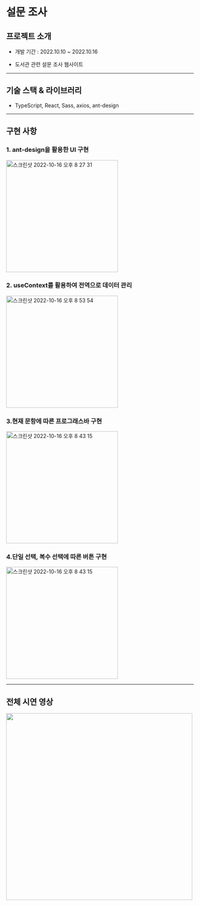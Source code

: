 # 설문 조사

## 프로젝트 소개

- 개발 기간 : 2022.10.10 ~ 2022.10.16

- 도서관 관련 설문 조사 웹사이트

<hr>

## 기술 스택 & 라이브러리

- TypeScript, React, Sass, axios, ant-design

<hr>

## 구현 사항

### 1. ant-design을 활용한 UI 구현

<img width="300" alt="스크린샷 2022-10-16 오후 8 27 31" src="https://user-images.githubusercontent.com/95524491/196032759-a54b87c7-3d35-4c30-9402-d0aea3c7f024.png">

### 2. useContext를 활용하여 전역으로 데이터 관리

<img width="300" alt="스크린샷 2022-10-16 오후 8 53 54" src="https://user-images.githubusercontent.com/95524491/196033949-fcec21d5-4218-4a22-8c23-b56ab0c272cd.png">

### 3.현재 문항에 따른 프로그래스바 구현

<img width="300" alt="스크린샷 2022-10-16 오후 8 43 15" src="https://user-images.githubusercontent.com/95524491/196033553-12bf4c6e-23d5-4656-8092-9265959362e1.gif">

### 4.단일 선택, 복수 선택에 따른 버튼 구현

<img width="300" alt="스크린샷 2022-10-16 오후 8 43 15" src="https://user-images.githubusercontent.com/95524491/196033762-fd56f590-a496-46fd-aba0-dbabc03fba14.gif">

<hr>

## 전체 시연 영상

<img src="https://user-images.githubusercontent.com/95524491/196032468-065996b7-d43c-49b0-a81c-c1ae968ec75e.gif" width="500"/>
